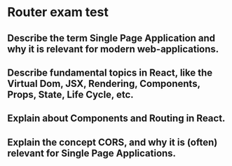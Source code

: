 # Router exam test
## Describe the term Single Page Application and why it is relevant for modern web-applications.
## Describe fundamental topics in React, like the Virtual Dom, JSX, Rendering, Components, Props, State, Life Cycle, etc.
## Explain about Components and Routing in React.
## Explain the concept CORS, and why it is (often) relevant for Single Page Applications.
